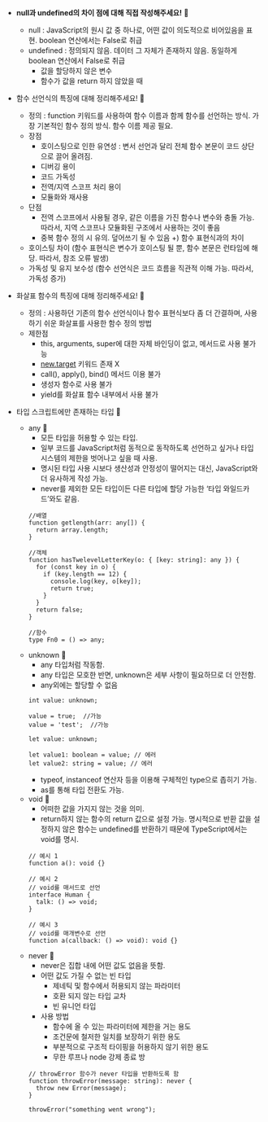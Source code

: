 - **null과 undefined의 차이 점에 대해 직접 작성해주세요!** 🍠

  - null : JavaScript의 원시 값 중 하나로, 어떤 값이 의도적으로 비어있음을 표현. boolean 연산에서는 False로 취급
  - undefined : 정의되지 않음. 데이터 그 자체가 존재하지 않음. 동일하게 boolean 연산에서 False로 취급
    - 값을 할당하지 않은 변수
    - 함수가 값을 return 하지 않았을 때

- 함수 선언식의 특징에 대해 정리해주세요! 🍠
  - 정의 : function 키워드를 사용하여 함수 이름과 함께 함수를 선언하는 방식. 가장 기본적인 함수 정의 방식. 함수 이름 제공 필요.
  - 장점
    - 호이스팅으로 인한 유연성 : 변서 선언과 달리 전체 함수 본문이 코드 상단으로 끌어 올려짐.
    - 디버깅 용이
    - 코드 가독성
    - 전역/지역 스코프 처리 용이
    - 모듈화와 재사용
  - 단점
    - 전역 스코프에서 사용될 경우, 같은 이름을 가진 함수나 변수와 충돌 가능. 따라서, 지역 스코프나 모듈화된 구조에서 사용하는 것이 좋음
    - 중복 함수 정의 시 유의. 덮어쓰기 될 수 있음
  +) 함수 표현식과의 차이
  - 호이스팅 차이 (함수 표현식은 변수가 호이스팅 될 뿐, 함수 본문은 런타임에 해당. 따라서, 참조 오류 발생)
  - 가독성 및 유지 보수성 (함수 선언식은 코드 흐름을 직관적 이해 가능. 따라서, 가독성 증가)
- 화살표 함수의 특징에 대해 정리해주세요! 🍠

  - 정의 : 사용하던 기존의 함수 선언식이나 함수 표현식보다 좀 더 간결하며, 사용하기 쉬운 화살표를 사용한 함수 정의 방법
  - 제한점
    - this, arguments, super에 대한 자체 바인딩이 없고, 메서드로 사용 불가능
    - [new.target](http://new.target) 키워드 존재 X
    - call(), apply(), bind() 메서드 이용 불가
    - 생성자 함수로 사용 불가
    - yield를 화살표 함수 내부에서 사용 불가

- 타입 스크립트에만 존재하는 타입 🍠
  - any 🍠
    - 모든 타입을 허용할 수 있는 타입.
    - 일부 코드를 JavaScript처럼 동적으로 동작하도록 선언하고 싶거나 타입 시스템의 제한을 벗어나고 싶을 때 사용.
    - 명시된 타입 사용 시보다 생산성과 안정성이 떨어지는 대신, JavaScript와 더 유사하게 작성 가능.
    - never를 제외한 모든 타입이든 다른 타입에 할당 가능한 ‘타입 와일드카드’와도 같음.
    ```tsx
    //배열
    function getlength(arr: any[]) {
      return array.length;
    }

    //객체
    function hasTwelevelLetterKey(o: { [key: string]: any }) {
      for (const key in o) {
        if (key.length == 12) {
          console.log(key, o[key]);
          return true;
        }
      }
      return false;
    }

    //함수
    type Fn0 = () => any;
    ```
  - unknown 🍠
    - any 타입처럼 작동함.
    - any 타입은 모호한 반면, unknown은 세부 사항이 필요하므로 더 안전함.
    - any외에는 할당할 수 없음
    ```tsx
    int value: unknown;

    value = true;  //가능
    value = 'test';  //가능
    ```
    ```tsx
    let value: unknown;

    let value1: boolean = value; // 에러
    let value2: string = value; // 에러
    ```
    - typeof, instanceof 연산자 등을 이용해 구체적인 type으로 좁히기 가능.
    - as를 통해 타입 전환도 가능.
  - void 🍠
    - 어떠한 값을 가지지 않는 것을 의미.
    - return하지 않는 함수의 return 값으로 설정 가능. 명시적으로 반환 값을 설정하지 않은 함수는 undefined를 반환하기 때문에 TypeScript에서는 void를 명시.
    ```tsx
    // 예시 1
    function a(): void {}

    // 예시 2
    // void를 매서드로 선언
    interface Human {
      talk: () => void;
    }

    // 예시 3
    // void를 매개변수로 선언
    function a(callback: () => void): void {}
    ```
  - never 🍠
    - never은 집합 내에 어떤 값도 없음을 뜻함.
    - 어떤 값도 가질 수 없는 빈 타입
      - 제네틱 및 함수에서 허용되지 않는 파라미터
      - 호환 되지 않는 타입 교차
      - 빈 유니언 타입
    - 사용 방법
      - 함수에 올 수 있는 파라미터에 제한을 거는 용도
      - 조건문에 철저한 일치를 보장하기 위한 용도
      - 부분적으로 구조적 타이핑을 허용하지 않기 위한 용도
      - 무한 루프나 node 강제 종료 방
    ```tsx
    // throwError 함수가 never 타입을 반환하도록 함
    function throwError(message: string): never {
      throw new Error(message);
    }

    throwError("something went wrong");
    ```
